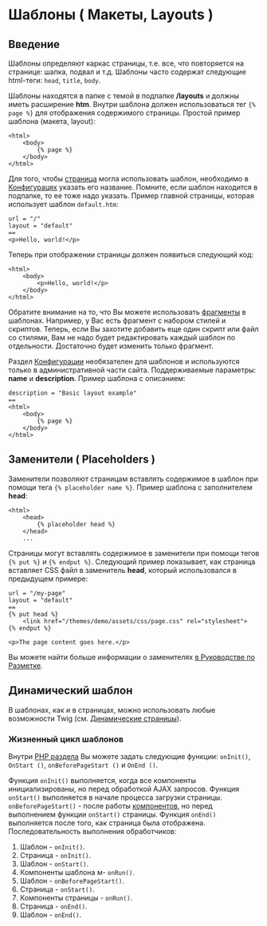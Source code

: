 # Шаблоны ( Макеты, Layouts )

<a name="introduction"></a>
## Введение

Шаблоны определяют каркас страницы, т.е. все, что повторяется на странице: шапка, подвал и т.д. Шаблоны часто содержат следующие html-теги: `head`, `title`, `body`.

Шаблоны находятся в папке с темой в подпапке **/layouts** и должны иметь расширение **htm**. Внутри шаблона должен использоваться тег `{% page %}` для отображения содержимого страницы. Простой пример шаблона (макета, layout):

    <html>
        <body>
            {% page %}
        </body>
    </html>

Для того, чтобы [страница](../cms/pages) могла использовать шаблон, необходимо в [Конфигурацях](../cms/themes#configuration-section) указать его название. Помните, если шаблон находится в подпапке, то ее тоже надо указать. Пример главной страницы, которая использует шаблон `default.htm`:

    url = "/"
    layout = "default"
    ==
    <p>Hello, world!</p>

Теперь при отображении страницы должен появиться следующий код:

    <html>
        <body>
            <p>Hello, world!</p>
        </body>
    </html>

Обратите внимание на то, что Вы можете использовать [фрагменты](../cms/partials) в шаблонах. Например, у Вас есть фрагмент с набором стилей и скриптов. Теперь, если Вы захотите добавить еще один скрипт или файл со стилями, Вам не надо будет редактировать каждый шаблон по отдельности. Достаточно будет изменить только фрагмент.

Раздел [Конфигурации](../cms/themes#configuration-section) необязателен для шаблонов и используются только в административной части сайта. Поддерживаемые параметры: **name** и **description**. Пример шаблона с описанием:

    description = "Basic layout example"
    ==
    <html>
        <body>
            {% page %}
        </body>
    </html>

<a name="placeholders"></a>
## Заменители ( Placeholders )

Заменители позволяют страницам вставлять содержимое в шаблон при помощи тега `{% placeholder name %}`. Пример шаблона с заполнителем **head**:

    <html>
        <head>
            {% placeholder head %}
        </head>
        ...

Страницы могут вставлять содержимое в заменители при помощи тегов `{% put %}` и `{% endput %}`. Следующий пример показывает, как страница вставляет CSS файл в заменитель **head**, который использовался в предыдущем примере:

    url = "/my-page"
    layout = "default"
    ==
    {% put head %}
        <link href="/themes/demo/assets/css/page.css" rel="stylesheet">
    {% endput %}

    <p>The page content goes here.</p>

Вы можете найти больше информации о заменителях [в Руководстве по Разметке](../markup/tag-placeholder).

<a name="dynamic-layouts"></a>
## Динамический шаблон

В шаблонах, как и в страницах, можно использовать любые возможности Twig (см. [Динамические страницы](../cms/pages#dynamic-pages)).

<a name="layout-life-cycle"></a>
### Жизненный цикл шаблонов

Внутри [PHP раздела](./themes#php-section) Вы можете задать следующие функции: `onInit()`, `OnStart ()`, `onBeforePageStart ()` и `OnEnd ()`.

Функция `onInit()` выполняется, когда все компоненты инициализированы, но перед обработкой AJAX запросов. Функция `onStart()` выполняется в начале процесса загрузки страницы. `onBeforePageStart()` - после работы [компонентов](../cms/components), но перед выполнением функции `onStart()` страницы.
Функция `onEnd()` выполняется после того, как страница была отображена. Последовательность выполнения обработчиков:

1. Шаблон - `onInit()`.
1. Страница - `onInit()`.
1. Шаблон - `onStart()`.
1. Компоненты шаблона м- `onRun()`.
1. Шаблон - `onBeforePageStart()`.
1. Страница - `onStart()`.
1. Компоненты страницы - `onRun()`.
1. Страница - `onEnd()`.
1. Шаблон - `onEnd()`.
